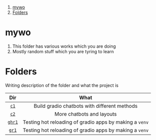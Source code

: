 1. [mywo](#mywo)
2. [Folders](#folders)

# mywo

1. This folder has various works which you are doing
2. Mostly random stuff which you are tyring to learn

# Folders

Writing description of the folder and what the project is

|        Dir        |                          What                           |
| :---------------: | :-----------------------------------------------------: |
|   [`c1`](./c1/)   |      Build gradio chatbots with different methods       |
|   [`c2`](./c2/)   |                More chatbots and layouts                |
| [`ghr1`](./ghr1/) | Testing hot reloading of gradio apps by making a `venv` |
|  [`gr1`](./gr1/)  | Testing hot reloading of gradio apps by making a `venv` |
